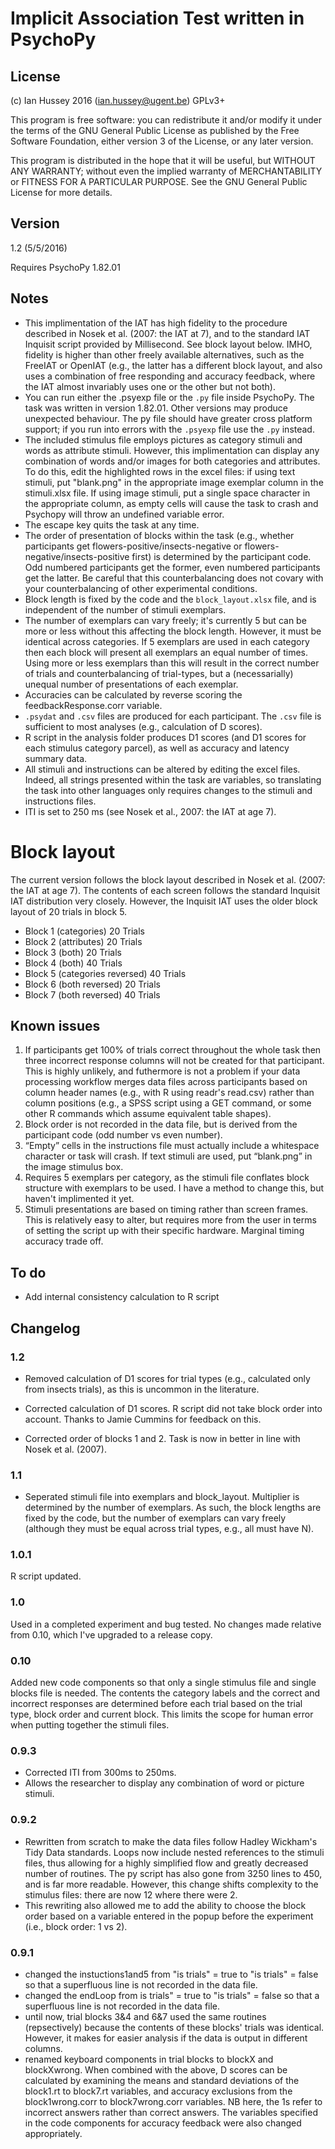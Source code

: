 # Implicit Association Test written in PsychoPy

## License
(c) Ian Hussey 2016 (ian.hussey@ugent.be) GPLv3+

This program is free software: you can redistribute it and/or modify it under the terms of the GNU General Public License as published by the Free Software Foundation, either version 3 of the License, or any later version.

This program is distributed in the hope that it will be useful, but WITHOUT ANY WARRANTY; without even the implied warranty of MERCHANTABILITY or FITNESS FOR A PARTICULAR PURPOSE. See the GNU General Public License for more details.

## Version

1.2 (5/5/2016)

Requires PsychoPy 1.82.01

## Notes
- This implimentation of the IAT has high fidelity to the procedure described in Nosek et al. (2007: the IAT at 7), and to the standard IAT Inquisit script provided by Millisecond. See block layout below. IMHO, fidelity is higher than other freely available alternatives, such as the FreeIAT or OpenIAT (e.g., the latter has a different block layout, and also uses a combination of free responding and accuracy feedback, where the IAT almost invariably uses one or the other but not both).
- You can run either the .psyexp file or the `.py` file inside PsychoPy. The task was written in version 1.82.01. Other versions may produce unexpected behaviour. The py file should have greater cross platform support; if you run into errors with the `.psyexp` file use the `.py` instead.
- The included stimulus file employs pictures as category stimuli and words as attribute stimuli. However, this implimentation can display any combination of words and/or images for both categories and attributes. To do this, edit the highlighted rows in the excel files: if using text stimuli, put "blank.png" in the appropriate image exemplar column in the stimuli.xlsx file. If using image stimuli, put a single space character in the appropriate column, as empty cells will cause the task to crash and Psychopy will throw an undefined variable error.
- The escape key quits the task at any time. 
- The order of presentation of blocks within the task (e.g., whether participants get flowers-positive/insects-negative or flowers-negative/insects-positive first) is determined by the participant code. Odd numbered participants get the former, even numbered participants get the latter. Be careful that this counterbalancing does not covary with your counterbalancing of other experimental conditions.
- Block length is fixed by the code and the `block_layout.xlsx` file, and is independent of the number of stimuli exemplars.
- The number of exemplars can vary freely; it's currently 5 but can be more or less without this affecting the block length. However, it must be identical across categories. If 5 exemplars are used in each category then each block will present all exemplars an equal number of times. Using more or less exemplars than this will result in the correct number of trials and counterbalancing of trial-types, but a (necessarially) unequal number of presentations of each exemplar.  
- Accuracies can be calculated by reverse scoring the feedbackResponse.corr variable. 
- `.psydat` and `.csv` files are produced for each participant. The `.csv` file is sufficient to most analyses (e.g., calculation of D scores).
- R script in the analysis folder produces D1 scores (and D1 scores for each stimulus category parcel), as well as accuracy and latency summary data.
- All stimuli and instructions can be altered by editing the excel files. Indeed, all strings presented within the task are variables, so translating the task into other languages only requires changes to the stimuli and instructions files.
- ITI is set to 250 ms (see Nosek et al., 2007: the IAT at age 7).

# Block layout
The current version follows the block layout described in Nosek et al. (2007: the IAT at age 7). The contents of each screen follows the standard Inquisit IAT distribution very closely. However, the Inquisit IAT uses the older block layout of 20 trials in block 5.

- Block 1 (categories) 20 Trials
- Block 2 (attributes) 20 Trials
- Block 3 (both) 20 Trials
- Block 4 (both) 40 Trials
- Block 5 (categories reversed) 40 Trials
- Block 6 (both reversed) 20 Trials
- Block 7 (both reversed) 40 Trials

## Known issues
1. If participants get 100% of trials correct throughout the whole task then three incorrect response columns will not be created for that participant. This is highly unlikely, and futhermore is not a problem if your data processing workflow merges data files across participants based on column header names (e.g., with R using readr's read.csv) rather than column positions (e.g., a SPSS script using a GET command, or some other R commands which assume equivalent table shapes).
2. Block order is not recorded in the data file, but is derived from the participant code (odd number vs even number). 
3. “Empty” cells in the instructions file must actually include a whitespace character or task will crash. If text stimuli are used, put “blank.png” in the image stimulus box.
4. Requires 5 exemplars per category, as the stimuli file conflates block structure with exemplars to be used. I have a method to change this, but haven't implimented it yet.
5. Stimuli presentations are based on timing rather than screen frames. This is relatively easy to alter, but requires more from the user in terms of setting the script up with their specific hardware. Marginal timing accuracy trade off. 

## To do
- Add internal consistency calculation to R script

## Changelog
### 1.2

- Removed calculation of D1 scores for trial types (e.g., calculated only from insects trials), as this is uncommon in the literature.


- Corrected calculation of D1 scores. R script did not take block order into account. Thanks to Jamie Cummins for feedback on this.
- Corrected order of blocks 1 and 2. Task is now in better in line with Nosek et al. (2007).

### 1.1

- Seperated stimuli file into exemplars and block_layout. Multiplier is determined by the number of exemplars. As such, the block lengths are fixed by the code, but the number of exemplars can vary freely (although they must be equal across trial types, e.g., all must have N).

### 1.0.1
R script updated.

### 1.0
Used in a completed experiment and bug tested. No changes made relative from 0.10, which I've upgraded to a release copy.

### 0.10
Added new code components so that only a single stimulus file and single blocks file is needed. The contents the category labels and the correct and incorrect responses are determined before each trial based on the trial type, block order and current block. This limits the scope for human error when putting together the stimuli files.

### 0.9.3
- Corrected ITI from 300ms to 250ms.
- Allows the researcher to display any combination of word or picture stimuli.

### 0.9.2
- Rewritten from scratch to make the data files follow Hadley Wickham's Tidy Data standards. Loops now include nested references to the stimuli files, thus allowing for a highly simplified flow and greatly decreased number of routines. The py script has also gone from 3250 lines to 450, and is far more readable. However, this change shifts complexity to the stimulus files: there are now 12 where there were 2. 
- This rewriting also allowed me to add the ability to choose the block order based on a variable entered in the popup before the experiment (i.e., block order: 1 vs 2).

### 0.9.1
- changed the instuctions1and5 from "is trials" = true to "is trials" = false so that a superfluous line is not recorded in the data file.
- changed the endLoop from is trials" = true to "is trials" = false so that a superfluous line is not recorded in the data file.
- until now, trial blocks 3&4 and 6&7 used the same routines (repsectively) because the contents of these blocks' trials was identical. However, it makes for easier analysis if the data is output in different columns.
- renamed keyboard components in trial blocks to blockX and blockXwrong. When combined with the above, D scores can be calculated by examining the means and standard deviations of the block1.rt to block7.rt variables, and accuracy exclusions from the block1wrong.corr to block7wrong.corr variables. NB here, the 1s refer to incorrect answers rather than correct answers. The variables specified in the code components for accuracy feedback were also changed appropriately.
